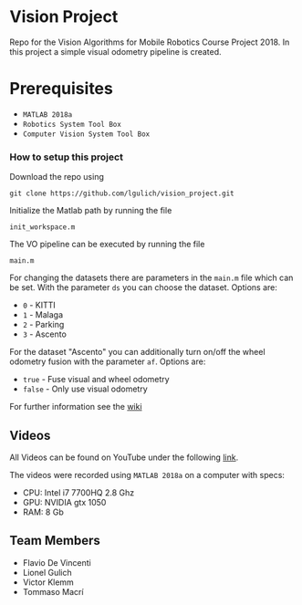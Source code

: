 # Vision Project
Repo for the Vision Algorithms for Mobile Robotics Course Project 2018. In this project a simple visual odometry pipeline is created.

# Prerequisites
* `MATLAB 2018a`
* `Robotics System Tool Box`
* `Computer Vision System Tool Box`

### How to setup this project

Download the repo using
```
git clone https://github.com/lgulich/vision_project.git
```

Initialize the Matlab path by running the file
```
init_workspace.m
```

The VO pipeline can be executed by running the file 
```
main.m
```

For changing the datasets there are parameters in the `main.m` file which can be set. With the parameter `ds` you can choose the dataset. Options are:

* `0` - KITTI
* `1` - Malaga
* `2` - Parking
* `3` - Ascento

For the dataset "Ascento" you can additionally turn on/off the wheel odometry fusion with the parameter `af`. Options are:
* `true` - Fuse visual and wheel odometry
* `false` - Only use visual odometry

For further information see the [wiki](https://github.com/lgulich/vision_project/wiki)

## Videos

All Videos can be found on YouTube under the following [link](https://www.youtube.com/playlist?list=PLontLx8LzKiKnGcEXOgwrntr8GkptaOE_).

The videos were recorded using `MATLAB 2018a` on a computer with specs:
* CPU: Intel i7 7700HQ 2.8 Ghz
* GPU: NVIDIA gtx 1050
* RAM: 8 Gb

## Team Members
* Flavio De Vincenti
* Lionel Gulich
* Victor Klemm
* Tommaso Macrí
